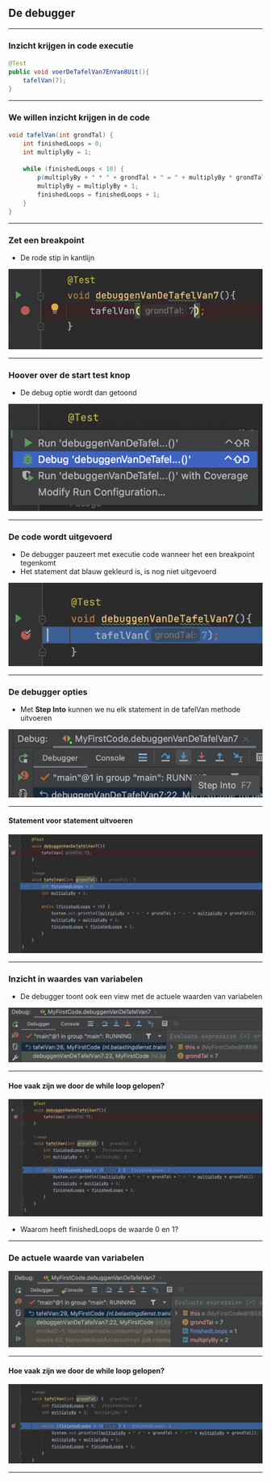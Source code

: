 ## De debugger

---

### Inzicht krijgen in code executie

```java
@Test
public void voerDeTafelVan7EnVan8Uit(){
	tafelVan(7);
}
```

---

### We willen inzicht krijgen in de code

```java
void tafelVan(int grondTal) {
	int finishedLoops = 0;
	int multiplyBy = 1;

	while (finishedLoops < 10) {
		p(multiplyBy + " * " + grondTal + " = " + multiplyBy * grondTal);
		multiplyBy = multiplyBy + 1;
		finishedLoops = finishedLoops + 1;
	}
}
```

---

### Zet een breakpoint

* De rode stip in kantlijn

![debugging next step](../../img/debug01.png)

---

### Hoover over de start test knop

* De debug optie wordt dan getoond

![debugging next step](../../img/debug02.png)

---

### De code wordt uitgevoerd

* De debugger pauzeert met executie code wanneer het een breakpoint tegenkomt
* Het statement dat blauw gekleurd is, is nog niet uitgevoerd

![debugging next step](../../img/debug03.png)

---

### De debugger opties

* Met **Step Into** kunnen we nu elk statement in de tafelVan methode uitvoeren

![debugging next step](../../img/debug04.png)

---

#### Statement voor statement uitvoeren

![debugging next step](../../img/debug05.png)

---

### Inzicht in waardes van variabelen

* De debugger toont ook een view met de actuele waarden van variabelen

![debugging next step](../../img/debug06.png)

---

#### Hoe vaak zijn we door de while loop gelopen?

![debugging next step](../../img/debug07.png)

* Waarom heeft finishedLoops de waarde 0 en 1?

---

### De actuele waarde van variabelen

![debugging next step](../../img/debug08.png)

---

#### Hoe vaak zijn we door de while loop gelopen?

![debugging next step](../../img/debug09.png)


---



